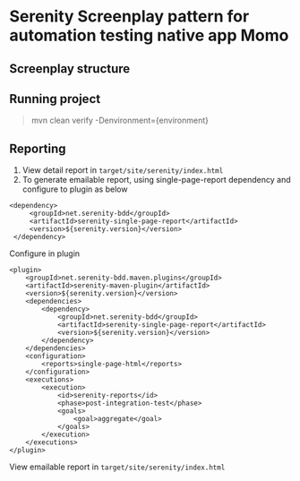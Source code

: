 # Serenity Screenplay pattern for automation testing native app Momo

## Screenplay structure

## Running project


> mvn clean verify -Denvironment={environment}

## Reporting

1. View detail report in ```target/site/serenity/index.html```
2. To generate emailable report, using single-page-report dependency and configure to plugin as below
```
<dependency>
     <groupId>net.serenity-bdd</groupId>
     <artifactId>serenity-single-page-report</artifactId>
     <version>${serenity.version}</version>
 </dependency>
```
Configure in plugin
```
<plugin>
    <groupId>net.serenity-bdd.maven.plugins</groupId>
    <artifactId>serenity-maven-plugin</artifactId>
    <version>${serenity.version}</version>
    <dependencies>
        <dependency>
            <groupId>net.serenity-bdd</groupId>
            <artifactId>serenity-single-page-report</artifactId>
            <version>${serenity.version}</version>
        </dependency>
    </dependencies>
    <configuration>
        <reports>single-page-html</reports>
    </configuration>
    <executions>
        <execution>
            <id>serenity-reports</id>
            <phase>post-integration-test</phase>
            <goals>
                <goal>aggregate</goal>
            </goals>
        </execution>
    </executions>
</plugin>
```
View emailable report in ```target/site/serenity/index.html```